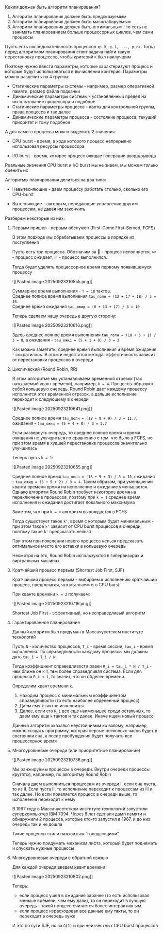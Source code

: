 
Каким должен быть алгоритм планирования?

1. Алгоритм планирования должен быть предсказуемым
2. Алгоритм планирования должен быть масштабируемым
3. Алгоритм планирования должен быть оптимальным - то есть не занимать планированием больше процессорных циклов, чем сами процессы

Пусть есть последовательность процессов `<p_0, p_1, ..., p_n>`. Тогда перед алгоритмом планирования стоит задача найти такую перестановку процессов, чтобы критерий `K` был наилучшим

Поэтому нужно ввести параметры, которые характеризуют процесс и которые будут использоваться в вычислении критерия. Параметры можно разделить на 4 группы:

- Статические параметры системы - например, размер оперативной памяти, размер файла подкачки
- Динамические параметры системы - установленный предел на использование процессора и подобное
- Статические параметры процесса - квоты для контрольной группы, права процесса и так далее
- Динамические параметры процесса - состояние процесса, текущий приоритет и тому подобное

А для самого процесса можно выделить 2 значения:

- CPU burst - время, в ходе которого процесс непрерывно использовал ресурсы процессора
    
- I/O burst - время, которое процесс ожидает операции ввода/вывода
    

Реальные значения CPU burst и I/O burst мы не знаем, мы можем только оценить их

Алгоритмы планирования делиться на два типа:

- Невытесняющие - даем процессу работать столько, сколько его CPU-burst
    
- Вытесняющие - алгоритм, передающие управление другим процессам, не давая им закончить
    

Разберем некоторые из них:

1. Первым пришел - первым обслужен (First-Come First-Served, FCFS)
    
    В этом подходе мы обрабатываем процессы в порядке их поступления
    
    Пусть есть три процесса. Обозначим за 🔄 - процесс исполняется, 💤 - процесс ожидает, ✅ - процесс выполнился.
    
    Тогда будет уделять процессорное время первому появившемуся процессу
    
    ![[Pasted image 20250923210555.png]]
    
    Суммарное время выполнения - `T = 18` тактов.  
    Среднее полное время выполнения `tau_полн = (13 + 17 + 18) / 3 = 16`.  
    Среднее время ожидания `tau_ожид = (0 + 13 + 17) / 3 = 10`
    
    Теперь сделаем нашу очередь в другую сторону:
    
    ![[Pasted image 20250923210616.png]]
    
    Здесь среднее полное время выполнения `tau_полн = (18 + 5 + 1) / 3 = 8`, а ожидания - `tau_ожид = (5 + 1 + 0) / 3 = 2`
    
    Как можно заметить, среднее время выполнения и время ожидания - сократилось. В этом и недостаток метода: эффективность зависит от перестановки процессов в очереди
    
2. Циклический (Round Robin, RR)
    
    В этом алгоритме мы устанавливаем временной отрезок (так называемый квант времени), например, `k = 4`. Процессы образуют собой кольцевую очередь. Round Robin дает каждому процессу исполнится этот временной отрезок, а дальше исполнение переходит к следующему в очереди
    
    ![[Pasted image 20250923210641.png]]
    
    Среднее полное время `tau_полн = (18 + 8 + 9) / 3 = 11.7`, ожидания - `tau_ожид = (5 + 4 + 8) / 3 = 5.7`
    
    Если развернуть очередь, то среднее полное время и время ожидания не улучшиться по сравнению с тем, что было в FCFS, но при этом время в худшей перестановке процессов значительно улучшилась
    
    Теперь пусть `k = 1`:
    
    ![[Pasted image 20250923210655.png]]
    
    Среднее полное время `tau_полн = (18 + 9 + 3) / 3 = 10`, ожидания - `tau_ожид = (5 + 5 + 2) / 3 = 4`. Таким образом, при уменьшении кванта времени время на исполнение и ожидание уменьшается. Однако алгоритм Round Robin требует некоторое время на переключение процессов, поэтому при `k = 1` среднее время исполнения и ожидания достигает локального максимума
    
    Заметим, что при `k = ∞` алгоритм вырождается в FCFS
    
    Тогда существует такое `k'`, время с которым будет минимальным - при этом такое `k'` зависит от CPU burst процессов в очереди, поэтому такое `k'` предсказать нельзя
    
    При этом при появлении нового процесса нельзя предсказать оптимальное место его вставки в кольцевую очередь
    
    Несмотря на это, Round Robin используются в гипервизорах и виртуальных машинах
    
3. Кратчайший процесс первым (Shortest Job First, SJF)
    
    Кратчайший процесс первым - выбираем к исполнению кратчайший процесс, предполагая, что мы знаем его CPU burst.
    
    При кванте времени `k = 2` получаем:
    
    ![[Pasted image 20250923210716.png]]
    
    Shortest Job First - эффективный, но несправедливый алгоритм
    
4. Гарантированное планирование
    
    Данный алгоритм был придуман в Массачусетском институте технологий
    
    Пусть `N` - количество процессов, `T_i` - время сессии, `tau_i` - время исполнения. По справедливости каждому процессы мы должны дать `tau_i = T_i / N`.
    
    Тогда коэффициент справедливости равен `R_i = tau_i * N / T_i` - чем ближе он к 1, тем более справедливая система. Если для процесса `R_i < 1`, то значит, что он обделен времени.
    
    Определим квант времени `k`.
    
    1. Находим процесс с минимальным коэффициентом справедливости (то есть наиболее обделенный процесс)
    2. Даем ему `k` тактов исполнится
    3. Далее, если его `R_i` все еще наименьшее среди остальных, то даем ему еще `k` тактов и так далее. Иначе ищем новый процесс
    
    Данный алгоритм оказался неустойчивым ко взлому, например, можно создать программу, которая первые несколько часов будет в состоянии сна, а после пробуждения будет получать все процессорное время
    
5. Многоуровневые очереди (или приоритетное планирование)
    
    ![[Pasted image 20250923210736.png]]
    
    Мы ранжируемы процессы в очереди. Внутри очереди процессы крутятся, например, по алгоритму Round Robin
    
    Сначала даем выполниться процессам из очереди I, если она пуста, то из II. Если пуста II, то исполнение переходит к процессам из III и так далее. Но если появляется процесс в очереди выше, то исполнение переходит к нему
    
    В 1967 году в Массачусетстком институте технологий запустили суперкомпьютер IBM 7094. Через 6 лет сделали дамп памяти и обнаружили 2 процесса, которые кто-то запустил в 1967, и до них очередь так и не дошла
    
    Такие процессы стали называться “голодающими”
    
    Теперь нужно придумать механизм лифта, который будет поднимать и опускать нужные процессы
    
6. Многоуровневые очереди с обратной связью
    
    Для каждой очереди введем квант времени
    
    ![[Pasted image 20250923210802.png]]
    
    Теперь:
    
    - если процесс ушел в ожидание заранее (то есть использовал меньше времени, чем ему дали), то он переходит в лучшую очередь - такой процесс считается более интерактивным.
    - если процесс израсходовал все данные ему такты, то он переходит в очередь хуже
    
    И это по сути SJF, но за `O(1)` и при неизвестных CPU burst процессов